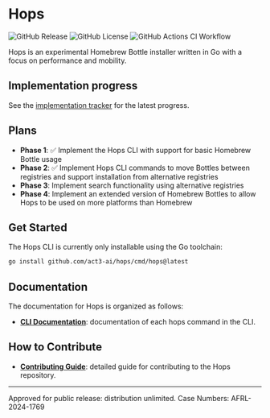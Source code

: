 # Hops

![GitHub Release](https://img.shields.io/github/v/release/act3-ai/hops)
![GitHub License](https://img.shields.io/github/license/act3-ai/hops)
![GitHub Actions CI Workflow](https://github.com/act3-ai/hops/actions/workflows/ci.yml/badge.svg)

Hops is an experimental Homebrew Bottle installer written in Go with a focus on performance and mobility.

## Implementation progress

See the [implementation tracker](./docs/implementation.md) for the latest progress.

## Plans

- **Phase 1**: ✅ Implement the Hops CLI with support for basic Homebrew Bottle usage
- **Phase 2**: ✅ Implement Hops CLI commands to move Bottles between registries and support installation from alternative registries
- **Phase 3**: Implement search functionality using alternative registries
- **Phase 4**: Implement an extended version of Homebrew Bottles to allow Hops to be used on more platforms than Homebrew

## Get Started

The Hops CLI is currently only installable using the Go toolchain:

```sh
go install github.com/act3-ai/hops/cmd/hops@latest
```

## Documentation

The documentation for Hops is organized as follows:

<!-- - **[Quick Start Guide](docs/quick-start-guide.md)**: provides documentation of prerequisites, downloading, installing, and configuring hops. -->
<!-- - **[User Guide](docs/user-guide.md)**: provides a conceptual overview of hops by explaining key concepts. This doc also helps users understand the benefits, usage, and best practices for working with hops. -->
- **[CLI Documentation](docs/cli/index.md)**: documentation of each hops command in the CLI.
<!-- - **[API Reference](docs/apis/config.hops.io/v1alpha1.md)**: documentation of the configuration API -->

## How to Contribute

- **[Contributing Guide](CONTRIBUTING.md)**: detailed guide for contributing to the Hops repository.

<!-- ## Support

- **[Troubleshooting & FAQ](docs/troubleshooting-faq.md)**: consult list of frequently asked questions and their answers. -->

---

Approved for public release: distribution unlimited. Case Numbers: AFRL-2024-1769
